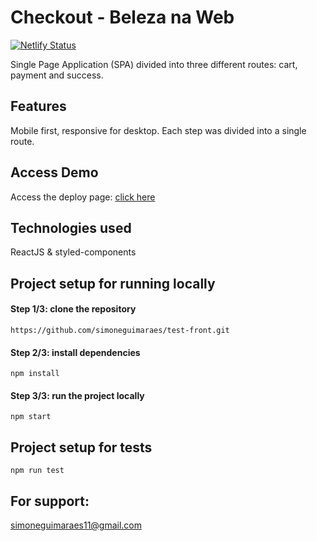 # Checkout - Beleza na Web
[![Netlify Status](https://api.netlify.com/api/v1/badges/50ac4865-2fe9-4f61-9889-dfcca6085411/deploy-status)](https://app.netlify.com/sites/oboticario-checkout/deploys)

Single Page Application (SPA) divided into three different routes: cart, payment and success.

## Features
Mobile first, responsive for desktop.
Each step was divided into a single route.

## Access Demo
Access the deploy page: [click here](https://oboticario-checkout.netlify.app)

## Technologies used
ReactJS & styled-components

## Project setup for running locally
#### Step 1/3: clone the repository

```
https://github.com/simoneguimaraes/test-front.git
```

#### Step 2/3: install dependencies

```
npm install
```

#### Step 3/3: run the project locally
```
npm start
```

## Project setup for tests

```
npm run test
```

## For support:
simoneguimaraes11@gmail.com

